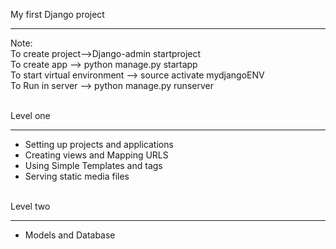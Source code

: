 My first Django project
<hr>
Note: <br>
To create project-->Django-admin startproject <name> <br>
To create app --> python manage.py startapp <name> <br>
To start virtual environment --> source activate mydjangoENV  <br>
To Run in server --> python manage.py runserver<br><br>


Level one <Completed><br>
<hr>
<ul>
  <li>Setting up projects and applications</li>
  <li>Creating views and Mapping URLS</li>
  <li>Using Simple Templates and tags</li>
  <li>Serving static media files</li>
</ul>
<br>
Level two <br>
<hr>
<ul>
  <li>Models and Database</li>
</ul>
